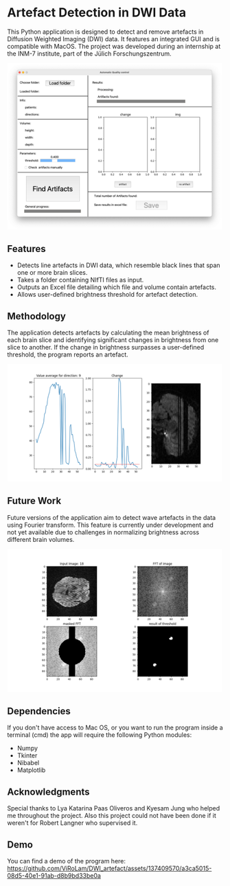# Artefact Detection in DWI Data

This Python application is designed to detect and remove artefacts in Diffusion Weighted Imaging (DWI) data. It features an integrated GUI and is compatible with MacOS. The project was developed during an internship at the INM-7 institute, part of the Jülich Forschungszentrum.

<img src="Screenshot_app.png" width="500"/>


## Features
- Detects line artefacts in DWI data, which resemble black lines that span one or more brain slices.
- Takes a folder containing NIfTI files as input.
- Outputs an Excel file detailing which file and volume contain artefacts.
- Allows user-defined brightness threshold for artefact detection.
  
## Methodology
The application detects artefacts by calculating the mean brightness of each brain slice and identifying significant changes in brightness from one slice to another. If the change in brightness surpasses a user-defined threshold, the program reports an artefact.

<img src="example_of_an_artefact_detection.png" width="500"/>


## Future Work

Future versions of the application aim to detect wave artefacts in the data using Fourier transform. This feature is currently under development and not yet available due to challenges in normalizing brightness across different brain volumes.

<img src="Example_of_grid_detection_faulty.png" width="500"/>


## Dependencies

If you don't have access to Mac OS, or you want to  run the program inside a terminal (cmd) the app will require the following Python modules:
- Numpy
- Tkinter
- Nibabel
- Matplotlib


## Acknowledgments 

Special thanks to Lya Katarina Paas Oliveros and Kyesam Jung who helped me throughout the project.
Also this project could not have been done if it weren't for Robert Langner who supervised it.

## Demo 

You can find a demo of the program here: 
https://github.com/ViRoLam/DWI_artefact/assets/137409570/a3ca5015-08d5-40e1-91ab-d8b9bd33be0a

